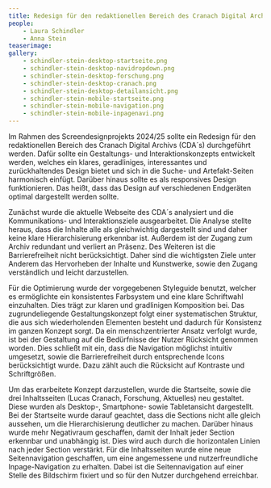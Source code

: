 ```yaml
---
title: Redesign für den redaktionellen Bereich des Cranach Digital Archive
people:
    - Laura Schindler
    - Anna Stein
teaserimage: 
gallery:
    - schindler-stein-desktop-startseite.png
    - schindler-stein-desktop-navidropdown.png 
    - schindler-stein-desktop-forschung.png 
    - schindler-stein-desktop-cranach.png  
    - schindler-stein-desktop-detailansicht.png 
    - schindler-stein-mobile-startseite.png
    - schindler-stein-mobile-navigation.png
    - schindler-stein-mobile-inpagenavi.png
---
```



Im Rahmen des Screendesignprojekts 2024/25 sollte ein Redesign für den redaktionellen Bereich des Cranach Digital Archivs (CDA´s) durchgeführt werden. Dafür sollte ein Gestaltungs- und Interaktionskonzepts entwickelt werden, welches ein klares, geradliniges, interessantes und zurückhaltendes Design bietet und sich in die Suche- und Artefakt-Seiten harmonisch einfügt. Darüber hinaus sollte es als responsives Design funktionieren. Das heißt, dass das Design auf verschiedenen Endgeräten optimal dargestellt werden sollte.

Zunächst wurde die aktuelle Webseite des CDA´s analysiert und die Kommunikations- und Interaktionsziele ausgearbeitet. Die Analyse stellte heraus, dass die Inhalte alle als gleichwichtig dargestellt sind und daher keine klare Hierarchisierung erkennbar ist. Außerdem ist der Zugang zum Archiv redundant und verliert an Präsenz. Des Weiteren ist die Barrierefreiheit nicht berücksichtigt. Daher sind die wichtigsten Ziele unter Anderem das Hervorheben der Inhalte und Kunstwerke, sowie den Zugang verständlich und leicht darzustellen.

Für die Optimierung wurde der vorgegebenen Styleguide benutzt, welcher es ermöglichte ein konsistentes Farbsystem und eine klare Schriftwahl einzuhalten. Dies trägt zur klaren und gradlinigen Komposition bei. 
Das zugrundeliegende Gestaltungskonzept folgt einer systematischen Struktur, die aus sich wiederholenden Elementen besteht und dadurch für Konsistenz im ganzen Konzept sorgt. Da ein menschzentrierter Ansatz verfolgt wurde, ist bei der Gestaltung auf die Bedürfnisse der Nutzer Rücksicht genommen worden. Dies schließt mit ein, dass die Navigation möglichst intuitiv umgesetzt, sowie die Barrierefreiheit durch entsprechende Icons berücksichtigt wurde. Dazu zählt auch die Rücksicht auf Kontraste und Schriftgrößen. 

Um das erarbeitete Konzept darzustellen, wurde die Startseite, sowie die drei Inhaltsseiten (Lucas Cranach, Forschung, Aktuelles) neu gestaltet. Diese wurden als Desktop-, Smartphone- sowie Tabletansicht dargestellt.
Bei der Startseite wurde darauf geachtet, dass die Sections nicht alle gleich aussehen, um die Hierarchisierung deutlicher zu machen. Darüber hinaus wurde mehr Negativraum geschaffen, damit der Inhalt jeder Section erkennbar und unabhängig ist. Dies wird auch durch die horizontalen Linien nach jeder Section verstärkt.
Für die Inhaltsseiten wurde eine neue Seitennavigation geschaffen, um eine angemessene und nutzerfreundliche Inpage-Navigation zu erhalten. Dabei ist die Seitennavigation auf einer Stelle des Bildschirm fixiert und so für den Nutzer durchgehend erreichbar. 

